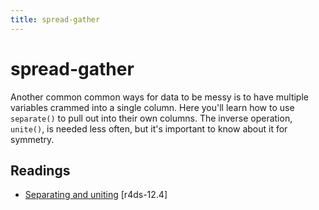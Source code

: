 ```yaml
---
title: spread-gather
---
```


<!-- Generated automatically from separate-unite.yml. Do not edit by hand -->

# spread-gather

Another common common ways for data to be messy is to have multiple variables
crammed into a single column. Here you'll learn how to use `separate()` to pull
out into their own columns. The inverse operation, `unite()`, is needed less
often, but it's important to know about it for symmetry.

## Readings

  * [Separating and uniting](http://r4ds.had.co.nz/tidy-data.html#separating-and-uniting) [r4ds-12.4]



